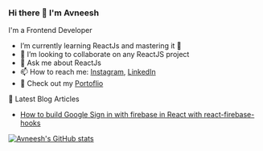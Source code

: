 ### Hi there 👋  I'm Avneesh
I'm a Frontend  Developer

<!--
**avneesh0612/avneesh0612** is a ✨ _special_ ✨ repository because its `README.md` (this file) appears on your GitHub profile.

Here are some ideas to get you started:

- 🔭 I’m currently working on ...
- 🌱 I’m currently learning ...
- 👯 I’m looking to collaborate on ...
- 🤔 I’m looking for help with ...
- 💬 Ask me about ...
- 📫 How to reach me: ...
- 😄 Pronouns: ...
- ⚡ Fun fact: ...
-->
* I’m currently learning ReactJs and mastering it 💪
* 👯 I’m looking to collaborate on any ReactJS project
* 💬 Ask me about ReactJs
* 📫 How to reach me: [Instagram](https://www.instagram.com/avneesh__agarwal/ "Avneesh's Instagram"), [LinkedIn](https://www.linkedin.com/in/avneesh-agarwal-78312b20a/ "Avneesh's LinkedIn")
* 🧠 Check out my [Portoflio](https://avneeshresume.netlify.app/ "Avneesh's Portoflio")

📘 Latest Blog Articles
* [How to build Google Sign in with firebase in React with react-firebase-hooks](https://avneeshagarwal0612.medium.com/how-to-build-google-sign-in-with-firebase-in-react-with-react-firebase-hooks-c327c80db25d "How to build Google Sign in with firebase in React with react-firebase-hooks")

[![Avneesh's GitHub stats](https://github-readme-stats.vercel.app/api?username=avneesh0612&theme=radical)](https://github.com/avneesh0612/&show_icons=true&theme=merko)

